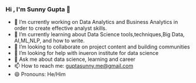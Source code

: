### Hi , I'm Sunny Gupta 👋

- 🔭 I’m currently working on Data Analytics and Business Analytics in order to create effective analyst skills.
- 🌱 I’m currently learning  about Data Science tools,techniques,Big Data, AI,ML,NLP, and how to write.
- 👯 I’m looking to collaborate on project content and building communities
- 🤔 I’m looking for help with inueron institute for data science
- 💬 Ask me about data science, learning and career 
- 📫 How to reach me: guptasunny.me@gmail.com
- 😄 Pronouns: He/Him

